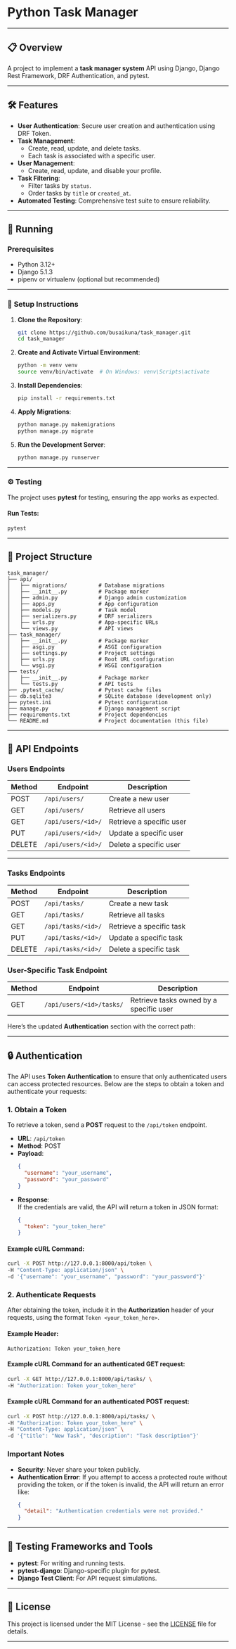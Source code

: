 # **Python Task Manager**  

---

## 📋 **Overview**

A project to implement a **task manager system** API using Django, Django Rest Framework, DRF Authentication, and pytest.

---

## 🛠️ **Features**

- **User Authentication**: Secure user creation and authentication using DRF Token.
- **Task Management**:
  - Create, read, update, and delete tasks.
  - Each task is associated with a specific user.
- **User Management**:
  - Create, read, update, and disable your profile.
- **Task Filtering**:
  - Filter tasks by `status`.
  - Order tasks by `title` or `created_at`.
- **Automated Testing**: Comprehensive test suite to ensure reliability.

---

## 🚀 **Running**

### Prerequisites

- Python 3.12+  
- Django 5.1.3  
- pipenv or virtualenv (optional but recommended)  

---

### 🔧 **Setup Instructions**

1. **Clone the Repository**:
   ```bash
   git clone https://github.com/busaikuna/task_manager.git
   cd task_manager
   ```

2. **Create and Activate Virtual Environment**:
   ```bash
   python -m venv venv
   source venv/bin/activate  # On Windows: venv\Scripts\activate
   ```

3. **Install Dependencies**:
   ```bash
   pip install -r requirements.txt
   ```

4. **Apply Migrations**:
   ```bash
   python manage.py makemigrations
   python manage.py migrate
   ```

5. **Run the Development Server**:
   ```bash
   python manage.py runserver
   ```

---

### ⚙️ **Testing**

The project uses **pytest** for testing, ensuring the app works as expected.

#### Run Tests:

```bash
pytest
```

---

## 📂 **Project Structure**

```plaintext
task_manager/
├── api/
│   ├── migrations/          # Database migrations
│   ├── __init__.py          # Package marker
│   ├── admin.py             # Django admin customization
│   ├── apps.py              # App configuration
│   ├── models.py            # Task model
│   ├── serializers.py       # DRF serializers
│   ├── urls.py              # App-specific URLs
│   └── views.py             # API views
├── task_manager/
│   ├── __init__.py          # Package marker
│   ├── asgi.py              # ASGI configuration
│   ├── settings.py          # Project settings
│   ├── urls.py              # Root URL configuration
│   └── wsgi.py              # WSGI configuration
├── tests/
│   ├── __init__.py          # Package marker
│   └── tests.py             # API tests
├── .pytest_cache/           # Pytest cache files
├── db.sqlite3               # SQLite database (development only)
├── pytest.ini               # Pytest configuration
├── manage.py                # Django management script
├── requirements.txt         # Project dependencies
└── README.md                # Project documentation (this file)
```

---

## 📜 **API Endpoints**

### **Users Endpoints**

| Method | Endpoint           | Description                  |
|--------|--------------------|------------------------------|
| POST   | `/api/users/`      | Create a new user            |
| GET    | `/api/users/`      | Retrieve all users           |
| GET    | `/api/users/<id>/` | Retrieve a specific user     |
| PUT    | `/api/users/<id>/` | Update a specific user       |
| DELETE | `/api/users/<id>/` | Delete a specific user       |

---

### **Tasks Endpoints**

| Method | Endpoint           | Description                  |
|--------|--------------------|------------------------------|
| POST   | `/api/tasks/`      | Create a new task            |
| GET    | `/api/tasks/`      | Retrieve all tasks           |
| GET    | `/api/tasks/<id>/` | Retrieve a specific task     |
| PUT    | `/api/tasks/<id>/` | Update a specific task       |
| DELETE | `/api/tasks/<id>/` | Delete a specific task       |

### **User-Specific Task Endpoint**

| Method | Endpoint                  | Description                             |
|--------|---------------------------|-----------------------------------------|
| GET    | `/api/users/<id>/tasks/`  | Retrieve tasks owned by a specific user |

Here’s the updated **Authentication** section with the correct path:

---

## 🔒 **Authentication**

The API uses **Token Authentication** to ensure that only authenticated users can access protected resources. Below are the steps to obtain a token and authenticate your requests:

### **1. Obtain a Token**

To retrieve a token, send a **POST** request to the `/api/token` endpoint.

- **URL**: `/api/token`
- **Method**: POST
- **Payload**:
  ```json
  {
    "username": "your_username",
    "password": "your_password"
  }
  ```
- **Response**:  
  If the credentials are valid, the API will return a token in JSON format:
  ```json
  {
    "token": "your_token_here"
  }
  ```

#### **Example cURL Command**:
```bash
curl -X POST http://127.0.0.1:8000/api/token \
-H "Content-Type: application/json" \
-d '{"username": "your_username", "password": "your_password"}'
```


### **2. Authenticate Requests**

After obtaining the token, include it in the **Authorization** header of your requests, using the format `Token <your_token_here>`.

#### **Example Header**:
```http
Authorization: Token your_token_here
```

#### **Example cURL Command** for an authenticated **GET** request:
```bash
curl -X GET http://127.0.0.1:8000/api/tasks/ \
-H "Authorization: Token your_token_here"
```

#### **Example cURL Command** for an authenticated **POST** request:
```bash
curl -X POST http://127.0.0.1:8000/api/tasks/ \
-H "Authorization: Token your_token_here" \
-H "Content-Type: application/json" \
-d '{"title": "New Task", "description": "Task description"}'
```


### **Important Notes**

- **Security**: Never share your token publicly.
- **Authentication Error**: If you attempt to access a protected route without providing the token, or if the token is invalid, the API will return an error like:
  ```json
  {
    "detail": "Authentication credentials were not provided."
  }
  ```

---

## 🧪 **Testing Frameworks and Tools**

- **pytest**: For writing and running tests.  
- **pytest-django**: Django-specific plugin for pytest.  
- **Django Test Client**: For API request simulations.  

---

## 📄 **License**

This project is licensed under the MIT License - see the [LICENSE](LICENSE) file for details.

--- 
